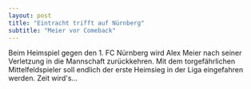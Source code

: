 ```yaml
---
layout: post
title: "Eintracht trifft auf Nürnberg"
subtitle: "Meier vor Comeback"
---
```


Beim Heimspiel gegen den 1. FC Nürnberg wird Alex Meier nach seiner Verletzung in die Mannschaft zurückkehren. Mit dem torgefährlichen Mittelfeldspieler soll endlich der erste Heimsieg in der Liga eingefahren werden. Zeit wird's...


